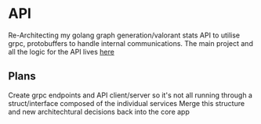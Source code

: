 # API 
Re-Architecting my golang graph generation/valorant stats API to utilise grpc, protobuffers to handle internal communications.
The main project and all the logic for the API lives [here](https://github.com/Jordation/go-api)

## Plans
Create grpc endpoints and API client/server so it's not all running through a struct/interface composed of the individual services
Merge this structure and new architechtural decisions back into the core app 